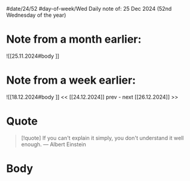 
#date/24/52
#day-of-week/Wed
Daily note of: 25 Dec 2024 (52nd Wednesday of the year)

# Note from a month earlier:
![[25.11.2024#body ]]

# Note from a week earlier:
![[18.12.2024#body ]]
 << [[24.12.2024]] prev - next [[26.12.2024]] >>
# Quote

> [!quote] If you can't explain it simply, you don't understand it well enough.
> — Albert Einstein
# Body


